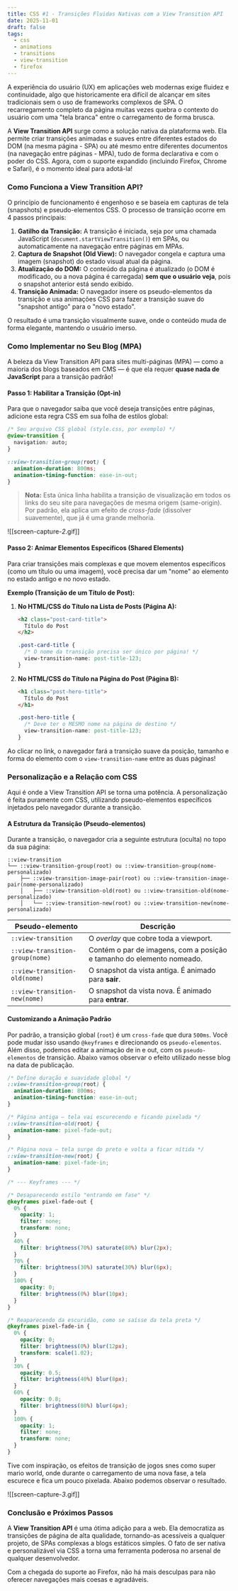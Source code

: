 ```yaml
---
title: CSS #1 - Transições Fluidas Nativas com a View Transition API
date: 2025-11-01
draft: false
tags:
  - css
  - animations
  - transitions
  - view-transition
  - firefox
---
```


A experiência do usuário (UX) em aplicações web modernas exige fluidez e continuidade, algo que historicamente era difícil de alcançar em sites tradicionais  sem o uso de frameworks complexos de SPA. O recarregamento completo da página muitas vezes quebra o contexto do usuário com uma "tela branca" entre o carregamento de forma brusca.

A **View Transition API** surge como a solução nativa da plataforma web. Ela permite criar transições animadas e suaves entre diferentes estados do DOM (na mesma página - SPA) ou até mesmo entre diferentes documentos (na navegação entre páginas - MPA), tudo de forma declarativa e com o poder do CSS. Agora, com o suporte expandido (incluindo Firefox, Chrome e Safari), é o momento ideal para adotá-la!

### Como Funciona a View Transition API?

O princípio de funcionamento é engenhoso e se baseia em capturas de tela (snapshots) e pseudo-elementos CSS. O processo de transição ocorre em 4 passos principais:

1. **Gatilho da Transição:** A transição é iniciada, seja por uma chamada JavaScript (`document.startViewTransition()`) em SPAs, ou automaticamente na navegação entre páginas em MPAs.
2. **Captura de Snapshot (Old View):** O navegador congela e captura uma imagem (snapshot) do estado visual atual da página.
3. **Atualização do DOM:** O conteúdo da página é atualizado (o DOM é modificado, ou a nova página é carregada) **sem que o usuário veja**, pois o snapshot anterior está sendo exibido.
4. **Transição Animada:** O navegador insere os pseudo-elementos da transição e usa animações CSS para fazer a transição suave do "snapshot antigo" para o "novo estado".

O resultado é uma transição visualmente suave, onde o conteúdo muda de forma elegante, mantendo o usuário imerso.

### Como Implementar no Seu Blog (MPA)

A beleza da View Transition API para sites multi-páginas (MPA) — como a maioria dos blogs baseados em CMS — é que ela requer **quase nada de JavaScript** para a transição padrão!

#### Passo 1: Habilitar a Transição (Opt-in)

Para que o navegador saiba que você deseja transições entre páginas, adicione esta regra CSS em sua folha de estilos global:

```CSS
/* Seu arquivo CSS global (style.css, por exemplo) */
@view-transition {
  navigation: auto;
}

::view-transition-group(root) {
  animation-duration: 800ms;
  animation-timing-function: ease-in-out;
}
```

> **Nota:** Esta única linha habilita a transição de visualização em todos os links do seu site para navegações de mesma origem (same-origin). Por padrão, ela aplica um efeito de _cross-fade_ (dissolver suavemente), que já é uma grande melhoria.

![[screen-capture-_2_.gif]]

#### Passo 2: Animar Elementos Específicos (Shared Elements)

Para criar transições mais complexas e que movem elementos específicos (como um título ou uma imagem), você precisa dar um "nome" ao elemento no estado antigo e no novo estado.

**Exemplo (Transição de um Título de Post):**

1. **No HTML/CSS do Título na Lista de Posts (Página A):**
    
    ```HTML
    <h2 class="post-card-title">
      Título do Post
    </h2>
    ```
    
    ```CSS
    .post-card-title {
      /* O nome da transição precisa ser único por página! */
      view-transition-name: post-title-123; 
    }
    ```
    
2. **No HTML/CSS do Título na Página do Post (Página B):**
    
    ```HTML
    <h1 class="post-hero-title">
      Título do Post
    </h1>
    ```
    
    ```CSS
    .post-hero-title {
      /* Deve ter o MESMO nome na página de destino */
      view-transition-name: post-title-123; 
    }
    ```
    

Ao clicar no link, o navegador fará a transição suave da posição, tamanho e forma do elemento com o `view-transition-name` entre as duas páginas!

###  Personalização e a Relação com CSS

Aqui é onde a View Transition API se torna uma potência. A personalização é feita puramente com CSS, utilizando pseudo-elementos específicos injetados pelo navegador durante a transição.

#### A Estrutura da Transição (Pseudo-elementos)

Durante a transição, o navegador cria a seguinte estrutura (oculta) no topo da sua página:

```
::view-transition
└── ::view-transition-group(root) ou ::view-transition-group(nome-personalizado)
    ├── ::view-transition-image-pair(root) ou ::view-transition-image-pair(nome-personalizado)
    │   ├── ::view-transition-old(root) ou ::view-transition-old(nome-personalizado)
    │   └── ::view-transition-new(root) ou ::view-transition-new(nome-personalizado)
```

| **Pseudo-elemento**             | **Descrição**                                                         |
| ------------------------------- | --------------------------------------------------------------------- |
| `::view-transition`             | O _overlay_ que cobre toda a viewport.                                |
| `::view-transition-group(nome)` | Contém o par de imagens, com a posição e tamanho do elemento nomeado. |
| `::view-transition-old(nome)`   | O snapshot da vista antiga. É animado para **sair**.                  |
| `::view-transition-new(nome)`   | O snapshot da vista nova. É animado para **entrar**.                  |

#### Customizando a Animação Padrão

Por padrão, a transição global (`root`) é um `cross-fade` que dura `500ms`. Você pode mudar isso usando `@keyframes` e direcionando os `pseudo-elementos`.
Além disso, podemos editar a animação de in e out, com os `pseudo-elementos` de transição. Abaixo vamos observar o efeito utilizado nesse blog na data de publicação.

```CSS
/* Define duração e suavidade global */
::view-transition-group(root) {
  animation-duration: 800ms;
  animation-timing-function: ease-in-out;
}

/* Página antiga — tela vai escurecendo e ficando pixelada */
::view-transition-old(root) {
  animation-name: pixel-fade-out;
}

/* Página nova — tela surge do preto e volta a ficar nítida */
::view-transition-new(root) {
  animation-name: pixel-fade-in;
}

/* --- Keyframes --- */

/* Desaparecendo estilo "entrando em fase" */
@keyframes pixel-fade-out {
  0% {
    opacity: 1;
    filter: none;
    transform: none;
  }
  40% {
    filter: brightness(70%) saturate(80%) blur(2px);
  }
  70% {
    filter: brightness(30%) saturate(30%) blur(6px);
  }
  100% {
    opacity: 0;
    filter: brightness(0%) blur(10px);
  }
}

/* Reaparecendo da escuridão, como se saísse da tela preta */
@keyframes pixel-fade-in {
  0% {
    opacity: 0;
    filter: brightness(0%) blur(12px);
    transform: scale(1.02);
  }
  30% {
    opacity: 0.5;
    filter: brightness(40%) blur(8px);
  }
  60% {
    opacity: 0.8;
    filter: brightness(80%) blur(4px);
  }
  100% {
    opacity: 1;
    filter: none;
    transform: none;
  }
}
```

Tive com inspiração, os efeitos de transição de jogos snes como super mario world, onde durante o carregamento de uma nova fase, a tela escurece e fica um pouco pixelada. Abaixo podemos observar o resultado.

![[screen-capture-_3_.gif]]

### Conclusão e Próximos Passos

A **View Transition API** é uma ótima adição para a web. Ela democratiza as transições de página de alta qualidade, tornando-as acessíveis a qualquer projeto, de SPAs complexas a blogs estáticos simples. O fato de ser nativa e personalizável via CSS a torna uma ferramenta poderosa no arsenal de qualquer desenvolvedor.

Com a chegada do suporte ao Firefox, não há mais desculpas para não oferecer navegações mais coesas e agradáveis. 


